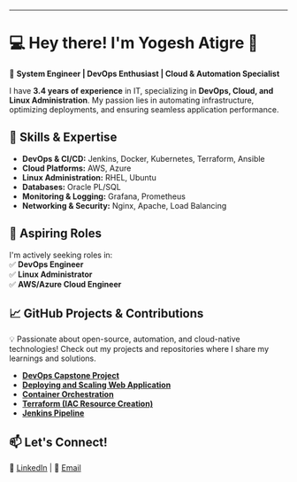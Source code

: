 ---

# 💻 **Hey there! I'm Yogesh Atigre** 👋  

🚀 **System Engineer | DevOps Enthusiast | Cloud & Automation Specialist**  

I have **3.4 years of experience** in IT, specializing in **DevOps, Cloud, and Linux Administration**. My passion lies in automating infrastructure, optimizing deployments, and ensuring seamless application performance.  

## 🌟 **Skills & Expertise**  
- **DevOps & CI/CD:** Jenkins, Docker, Kubernetes, Terraform, Ansible  
- **Cloud Platforms:** AWS, Azure  
- **Linux Administration:** RHEL, Ubuntu  
- **Databases:** Oracle PL/SQL  
- **Monitoring & Logging:** Grafana, Prometheus 
- **Networking & Security:** Nginx, Apache, Load Balancing  

## 🎯 **Aspiring Roles**  
I'm actively seeking roles in:  
✅ **DevOps Engineer**  
✅ **Linux Administrator**  
✅ **AWS/Azure Cloud Engineer**  

## 📈 **GitHub Projects & Contributions**  
💡 Passionate about open-source, automation, and cloud-native technologies! Check out my projects and repositories where I share my learnings and solutions.
- [**DevOps Capstone Project**](https://github.com/shivamsonari376/Devops_Capstone_4)
- [**Deploying and Scaling Web Application**](https://github.com/YogeshAtigre/Deploying_and_Scaling_Web_Application)
- [**Container Orchestration**](https://github.com/YogeshAtigre/Graded_Assignment_on_Container_Orchestration)
- [**Terraform (IAC Resource Creation)**](https://github.com/YogeshAtigre/EC2-Nginx-Deployment-with-Terraform)
- [**Jenkins Pipeline**](https://github.com/YogeshAtigre/Jenkins_CI_CD_Pipeline)

## 📫 **Let's Connect!**  
🔗 [LinkedIn](https://www.linkedin.com/in/yogesh-atigre-6146a1227) | 📧 [Email](https://www.linkedin.com/in/yogesh-atigre-6146a1227)  

